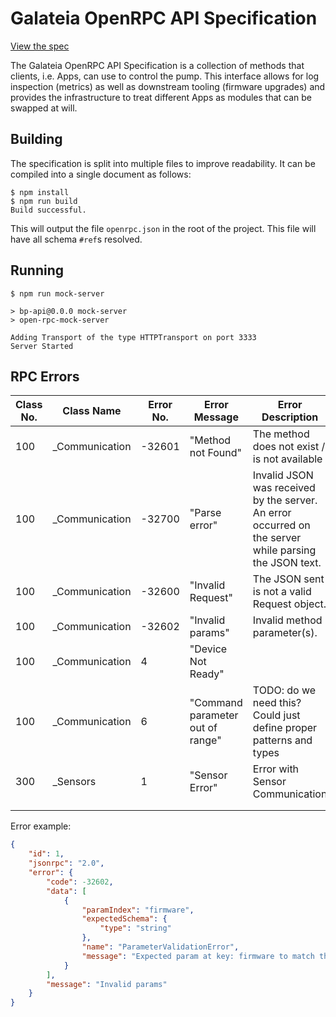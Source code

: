 # Galateia OpenRPC API Specification

[View the spec][playground]

[playground]: https://playground.open-rpc.org/?schemaUrl=https://raw.githubusercontent.com/frost718/bp-api/main/openrpc.json&uiSchema[appBar][ui:splitView]=false&uiSchema[appBar]

[//]: # (TODO: Stateless, indempotent?)

The Galateia OpenRPC API Specification is a collection of methods that clients, 
i.e. Apps, can use to control the pump. 
This interface allows for log inspection (metrics) as well as downstream tooling 
(firmware upgrades) and provides the infrastructure to treat different Apps 
as modules that can be swapped at will.

## Building

The specification is split into multiple files to improve readability. It
can be compiled into a single document as follows:

```console
$ npm install
$ npm run build
Build successful.
```

This will output the file `openrpc.json` in the root of the project. This file
will have all schema `#ref`s resolved.

## Running

```console
$ npm run mock-server

> bp-api@0.0.0 mock-server
> open-rpc-mock-server

Adding Transport of the type HTTPTransport on port 3333
Server Started
```

[//]: # (TODO: ## Testing)

## RPC Errors

| Class No. | Class Name     | Error No. | Error Message                    | Error Description                                                                                     |
|-----------|----------------|-----------|----------------------------------|-------------------------------------------------------------------------------------------------------|
| 100       | _Communication | -32601    | "Method not Found"               | The method does not exist / is not available                                                          |
| 100       | _Communication | -32700    | "Parse error"                    | Invalid JSON was received by the server. An error occurred on the server while parsing the JSON text. |
| 100       | _Communication | -32600    | "Invalid Request"                | The JSON sent is not a valid Request object.                                                          |
| 100       | _Communication | -32602    | "Invalid params"                 | Invalid method parameter(s).                                                                          |
| 100       | _Communication | 4         | "Device Not Ready"               |                                                                                                       |
| 100       | _Communication | 6         | "Command parameter out of range" | TODO: do we need this? Could just define proper patterns and types                                    |
| 300       | _Sensors       | 1         | "Sensor Error"                   | Error with Sensor Communication                                                                       |
|           |                |           |                                  |                                                                                                       |
|           |                |           |                                  |                                                                                                       |

Error example:
```json
{
    "id": 1,
    "jsonrpc": "2.0",
    "error": {
        "code": -32602,
        "data": [
            {
                "paramIndex": "firmware",
                "expectedSchema": {
                    "type": "string"
                },
                "name": "ParameterValidationError",
                "message": "Expected param at key: firmware to match the json schema: {\n  \"type\": \"string\"\n}. The function received instead .The Validation errors: \n[{\"keyword\":\"type\",\"dataPath\":\"\",\"schemaPath\":\"#/type\",\"params\":{\"type\":\"string\"},\"message\":\"should be string\"}]"
            }
        ],
        "message": "Invalid params"
    }
}
```
